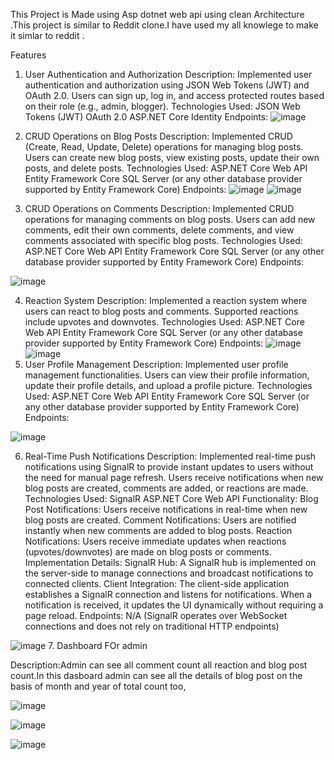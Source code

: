 This Project is Made using Asp dotnet web api using clean Architecture .This project is similar to  Reddit clone.I have used my all knowlege to make it simlar to reddit .

Features
1. User Authentication and Authorization
Description: Implemented user authentication and authorization using JSON Web Tokens (JWT) and OAuth 2.0. Users can sign up, log in, and access protected routes based on their role (e.g., admin, blogger).
Technologies Used:
JSON Web Tokens (JWT)
OAuth 2.0
ASP.NET Core Identity
Endpoints:
![image](https://github.com/bhandarimanoj612/BisleriumAspDotnet-CleanArchitectureWebApi/assets/105379940/c8d363b9-a8fa-4fb5-95cc-68a3432c8e97)

2. CRUD Operations on Blog Posts
Description: Implemented CRUD (Create, Read, Update, Delete) operations for managing blog posts. Users can create new blog posts, view existing posts, update their own posts, and delete posts.
Technologies Used:
ASP.NET Core Web API
Entity Framework Core
SQL Server (or any other database provider supported by Entity Framework Core)
Endpoints:
![image](https://github.com/bhandarimanoj612/BisleriumAspDotnet-CleanArchitectureWebApi/assets/105379940/abb948f7-a0c1-4542-bde0-ea0700944b38)
![image](https://github.com/bhandarimanoj612/BisleriumAspDotnet-CleanArchitectureWebApi/assets/105379940/e10ad2f1-6ec8-41c3-af35-fbb60c5ff347)
3. CRUD Operations on Comments
Description: Implemented CRUD operations for managing comments on blog posts. Users can add new comments, edit their own comments, delete comments, and view comments associated with specific blog posts.
Technologies Used:
ASP.NET Core Web API
Entity Framework Core
SQL Server (or any other database provider supported by Entity Framework Core)
Endpoints:

![image](https://github.com/bhandarimanoj612/BisleriumAspDotnet-CleanArchitectureWebApi/assets/105379940/af663722-c272-4346-8634-daa2cac9121f)

4. Reaction System
Description: Implemented a reaction system where users can react to blog posts and comments. Supported reactions include upvotes and downvotes.
Technologies Used:
ASP.NET Core Web API
Entity Framework Core
SQL Server (or any other database provider supported by Entity Framework Core)
Endpoints:
![image](https://github.com/bhandarimanoj612/BisleriumAspDotnet-CleanArchitectureWebApi/assets/105379940/3a2b2110-0e9a-4981-9353-1c9f1f343ea5)
![image](https://github.com/bhandarimanoj612/BisleriumAspDotnet-CleanArchitectureWebApi/assets/105379940/e356e152-977c-414e-9d81-1f065901cdec)
5. User Profile Management
Description: Implemented user profile management functionalities. Users can view their profile information, update their profile details, and upload a profile picture.
Technologies Used:
ASP.NET Core Web API
Entity Framework Core
SQL Server (or any other database provider supported by Entity Framework Core)
Endpoints:

![image](https://github.com/bhandarimanoj612/BisleriumAspDotnet-CleanArchitectureWebApi/assets/105379940/08ce49f5-8f74-4e98-8cdc-c2ed6fdabe7f)

6. Real-Time Push Notifications
Description: Implemented real-time push notifications using SignalR to provide instant updates to users without the need for manual page refresh. Users receive notifications when new blog posts are created, comments are added, or reactions are made.
Technologies Used:
SignalR
ASP.NET Core Web API
Functionality:
Blog Post Notifications: Users receive notifications in real-time when new blog posts are created.
Comment Notifications: Users are notified instantly when new comments are added to blog posts.
Reaction Notifications: Users receive immediate updates when reactions (upvotes/downvotes) are made on blog posts or comments.
Implementation Details:
SignalR Hub: A SignalR hub is implemented on the server-side to manage connections and broadcast notifications to connected clients.
Client Integration: The client-side application establishes a SignalR connection and listens for notifications. When a notification is received, it updates the UI dynamically without requiring a page reload.
Endpoints:
N/A (SignalR operates over WebSocket connections and does not rely on traditional HTTP endpoints)

![image](https://github.com/bhandarimanoj612/BisleriumAspDotnet-CleanArchitectureWebApi/assets/105379940/33a62238-3ece-408d-8b90-b812876edc2d)
7. Dashboard FOr admin

Description:Admin can see all comment count all reaction and  blog post count.In this dasboard admin can see all the details of blog post on the basis of month and year of total count too,

![image](https://github.com/bhandarimanoj612/BisleriumAspDotnet-CleanArchitectureWebApi/assets/105379940/2b4390d6-6225-4b5d-828b-73ee2934d770)

![image](https://github.com/bhandarimanoj612/BisleriumAspDotnet-CleanArchitectureWebApi/assets/105379940/7c1dacd4-bc76-4e8e-b033-52834c70ade0)

![image](https://github.com/bhandarimanoj612/BisleriumAspDotnet-CleanArchitectureWebApi/assets/105379940/4262cda9-f58d-4312-81f3-d16655f5ad75)

